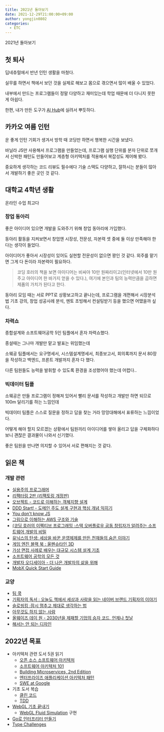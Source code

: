 ```yaml
---
title: 2021년 돌아보기
date: 2021-12-29T21:00:00+09:00
author: yongjin0802
categories:
  - ETC
---
```


2021년 돌아보기

## 첫 퇴사

딥네츄럴에서 반년 인턴 생활을 마쳤다.

실무를 하면서 책에서 보던 것을 실제로 해보고 몸으로 겪으면서 많이 배울 수 있었다.

내부에서 만드는 프로그램들이 정말 다양하고 재미있는데 학업 때문에 더 다니지 못한 게 아쉽다.

한편, 내가 만든 도구가 [AI Hub](https://aihub.or.kr/aidata/30735)에 실려서 뿌듯하다.

## 카카오 여름 인턴

운 좋게 인턴 기회가 생겨서 방학 때 코딩만 하면서 행복한 시간을 보냈다.

바닐라 JS만 사용해서 프로그램을 만들었는데, 프로그램 실행 단위를 분자 단위로 쪼개서 신박한 패턴도 만들어보고 계층형 아키텍처를 적용해서 복잡성도 제어해 봤다.

중요하게 생각하는 코드 리뷰도 필수에다 기술 스택도 다양하고, 잘하시는 분들이 많아서 개발하기 좋은 곳인 것 같다.

## 대학교 4학년 생활

온라인 수업 최고다

### 창업 동아리

좋은 아이디어 있으면 개발을 도와주기 위해 창업 동아리에 가입했다.

동아리 활동을 지켜보면서 창업엔 시장성, 전문성, 자본력 셋 중에 둘 이상 만족해야 한다는 생각이 들었다.

아이디어가 좋아서 시장성이 있어도 실현할 전문성이 없으면 꽝인 것 같다. 외주를 맡기면 그게 다 돈이라 자본력이 필요하다.

> 코딩 호러의 책을 보면 아이디어는 비싸야 10만 원짜리이고(인터넷에서 10만 원 주고 아이디어 한 바가지 얻을 수 있다.), 여기에 본인과 팀의 능력만큼을 곱하면 제품의 가치가 된다고 한다.

동아리 모임 때는 서로 PPT로 상황보고하고 끝나는데, 프로그램을 개편해서 시장분석법 기초 강의, 창업 성공사례 분석, 멘토 초빙해서 컨설팅받기 등을 했으면 어땠을까 싶다.

### 차력쇼

종합설계와 소프트웨어공학 5인 팀플에서 혼자 차력쇼했다.

종설때는 그나마 개발만 맡고 발표는 위임했는데

소웨공 팀플에서는 요구명세서, 시스템설계명세서, 최종보고서, 회의록까지 문서 80장을 작성하고 백엔드, 프론트 개발까지 혼자 다 했다.

다른 팀원들도 능력을 발휘할 수 있도록 환경을 조성했어야 했는데 어렵다..

### 빅데이터 팀플

소웨공은 만들 프로그램이 정해져 있어서 빨리 문서를 작성하고 개발만 하면 되므로 100m 달리기를 하는 느낌인데

빅데이터 팀플은 스스로 질문을 정하고 답을 찾는 거라 망망대해에서 표류하는 느낌이었다.

어떻게 해야 할지 모르겠는 상황에서 팀원끼리 아이디어를 쌓아 올리고 답을 구체화하다 보니 괜찮은 결과물이 나와서 신기했다.

좋은 팀원을 만나면 의지할 수 있어서 서로 편해지는 것 같다.

## 읽은 책

### 개발 관련

- [실용주의 프로그래머](https://www.aladin.co.kr/shop/wproduct.aspx?ItemId=38786788)
- [리팩터링 2판 (리팩토링 개정판)](https://www.aladin.co.kr/shop/wproduct.aspx?ItemId=236186172)
- [오브젝트 - 코드로 이해하는 객쳬지향 설계](https://www.aladin.co.kr/shop/wproduct.aspx?ItemId=193681076)
- [DDD Start! - 도메인 주도 설계 구현과 핵심 개념 익히기](https://www.aladin.co.kr/shop/wproduct.aspx?ItemId=84000742)
- [You don't know JS](https://www.aladin.co.kr/shop/wproduct.aspx?ItemId=112387204)
- [그림으로 이해하는 AWS 구조와 기술](https://www.aladin.co.kr/shop/wproduct.aspx?ItemId=274143194)
- [(코딩 호러의 이펙티브 프로그래밍 :스택 오버플로우 공동 창립자가 알려주는 소프트웨어 개발의 비밀](https://www.aladin.co.kr/shop/wproduct.aspx?ItemId=24817127)
- [유닉스의 탄생: 세상을 바꾼 운영체제를 만든 천재들의 숨은 이야기](https://www.aladin.co.kr/shop/wproduct.aspx?ItemId=246390920)
- [게임 엔진 블랙 북 : 울펜슈타인 3D](https://www.aladin.co.kr/shop/wproduct.aspx?ItemId=254236998)
- [가상 면접 사례로 배우는 대규모 시스템 설계 기초 ](https://www.aladin.co.kr/shop/wproduct.aspx?ItemId=276041776)
- [소프트웨어 공학의 모든 것](https://www.aladin.co.kr/shop/wproduct.aspx?ItemId=231347166)
- [개발자 오디세이아 - 더 나은 개발자의 삶을 위해](https://www.aladin.co.kr/shop/wproduct.aspx?ItemId=235367394)
- [MobX Quick Start Guide](https://www.packtpub.com/product/mobx-quick-start-guide/9781789344837)

### 교양

- [팀 쿡](https://www.aladin.co.kr/shop/wproduct.aspx?ItemId=191619501)
- [기획자의 독서 : 오늘도 책에서 세상과 사람을 읽는 네이버 브랜드 기획자의 이야기](https://www.aladin.co.kr/shop/wproduct.aspx?ItemId=275470339)
- [슬로씽킹 :잠시 멈추고 제대로 생각하는 법](https://www.aladin.co.kr/shop/wproduct.aspx?ItemId=45535408)
- [아무것도 하지 않는 사람](https://www.aladin.co.kr/shop/wproduct.aspx?ItemId=276376596)
- [올웨이즈 데이 원 - 2030년을 제패할 기업의 승자 코드, 언제나 첫날](https://www.aladin.co.kr/shop/wproduct.aspx?ItemId=260131663)
- [해서는 안 되는 디자인](https://www.aladin.co.kr/shop/wproduct.aspx?ItemId=218530929)

## 2022년 목표

- 아키텍처 관련 도서 5권 읽기
  - [오픈 소스 소프트웨어 아키텍처](https://www.aladin.co.kr/shop/wproduct.aspx?ItemId=58740186)
  - [소프트웨어 아키텍처 101](https://www.aladin.co.kr/shop/wproduct.aspx?ItemId=281760928)
  - [Building Microservices, 2nd Edition](https://www.oreilly.com/library/view/building-microservices-2nd/9781492034018/)
  - [엔터프라이즈 애플리케이션 아키텍처 패턴](https://www.aladin.co.kr/shop/wproduct.aspx?ItemId=68433810)
  - [SWE at Google](https://abseil.io/resources/swe-book)
- 기초 도서 복습
  - [클린 코드](https://www.aladin.co.kr/shop/wproduct.aspx?ItemId=34083680)
  - [TDD](https://www.aladin.co.kr/shop/wproduct.aspx?ItemId=37469717)
- [WebGL 기초 끝내기](https://webgl2fundamentals.org/webgl/lessons/ko/)
  - [WebGL Fluid Simulation](https://github.com/PavelDoGreat/WebGL-Fluid-Simulation) 구현
- [Go로 인터프리터 만들기](https://www.aladin.co.kr/shop/wproduct.aspx?ItemId=277193668)
- [Type Challenges](https://github.com/type-challenges/type-challenges)
